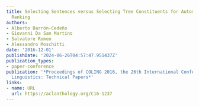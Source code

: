 ```yaml
---
title: Selecting Sentences versus Selecting Tree Constituents for Automatic Question
  Ranking
authors:
- Alberto Barrón-Cedeño
- Giovanni Da San Martino
- Salvatore Romeo
- Alessandro Moschitti
date: '2016-12-01'
publishDate: '2024-06-26T04:57:47.951437Z'
publication_types:
- paper-conference
publication: '*Proceedings of COLING 2016, the 26th International Conference on Computational
  Linguistics: Technical Papers*'
links:
- name: URL
  url: https://aclanthology.org/C16-1237
---
```

